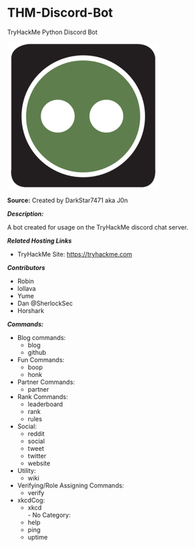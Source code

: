 # THM-Discord-Bot
TryHackMe Python Discord Bot

![alt text](/images/computer.png?raw=true "Box Bot Logo")

**Source:** Created by DarkStar7471 aka J0n

***Description:***

​A bot created for usage on the TryHackMe discord chat server.

***Related Hosting Links***

- TryHackMe Site: https://tryhackme.com

***Contributors***

- Robin
- lollava
- Yume
- Dan @SherlockSec
- Horshark

***Commands:***

- Blog commands:
  - blog        
  - github      
- Fun Commands:
  - boop        
  - honk        
- Partner Commands:
  - partner     
- Rank Commands:
  - leaderboard 
  - rank        
  - rules       
- Social:
  - reddit      
  - social      
  - tweet       
  - twitter     
  - website     
- Utility:
  - wiki        
- Verifying/Role Assigning Commands:
  - verify      
- xkcdCog:
  - xkcd        
​- No Category:
  - help
  - ping	      
  - uptime
